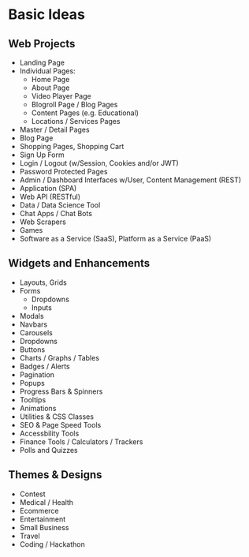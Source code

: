 # Basic Ideas

## Web Projects

- Landing Page
- Individual Pages:
    - Home Page
    - About Page
    - Video Player Page
    - Blogroll Page / Blog Pages
    - Content Pages (e.g. Educational)
    - Locations / Services Pages
- Master / Detail Pages
- Blog Page
- Shopping Pages, Shopping Cart
- Sign Up Form
- Login / Logout (w/Session, Cookies and/or JWT)
- Password Protected Pages 
- Admin / Dashboard Interfaces w/User, Content Management (REST)
- Application (SPA)
- Web API (RESTful)
- Data / Data Science Tool
- Chat Apps / Chat Bots
- Web Scrapers
- Games
- Software as a Service (SaaS), Platform as a Service (PaaS)

## Widgets and Enhancements

- Layouts, Grids
- Forms
    - Dropdowns
    - Inputs
- Modals
- Navbars
- Carousels
- Dropdowns
- Buttons
- Charts / Graphs / Tables
- Badges / Alerts
- Pagination
- Popups
- Progress Bars & Spinners
- Tooltips
- Animations
- Utilities & CSS Classes
- SEO & Page Speed Tools
- Accessbility Tools
- Finance Tools / Calculators / Trackers
- Polls and Quizzes


## Themes & Designs

- Contest 
- Medical / Health
- Ecommerce 
- Entertainment 
- Small Business
- Travel
- Coding / Hackathon

